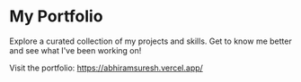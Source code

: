 # My Portfolio

Explore a curated collection of my projects and skills. Get to know me better and see what I've been working on!

Visit the portfolio: https://abhiramsuresh.vercel.app/
